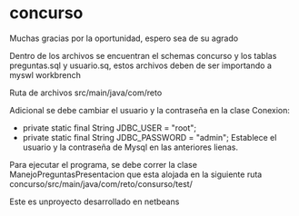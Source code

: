 # concurso
Muchas gracias por la oportunidad, espero sea de su agrado

Dentro de los archivos se encuentran el schemas concurso y los tablas preguntas.sql y usuario.sq, estos archivos deben de ser importando a myswl workbrench 

Ruta de archivos src/main/java/com/reto

Adicional se debe cambiar el usuario y la contraseña en la clase Conexion:
*   private static final String JDBC_USER = "root";
*   private static final String JDBC_PASSWORD = "admin";
Establece el usuario y la contraseña de Mysql en las anteriores lienas.

Para ejecutar el programa, se debe correr la clase ManejoPreguntasPresentacion que esta alojada en la siguiente ruta concurso/src/main/java/com/reto/consurso/test/

Este es unproyecto desarrollado en netbeans
